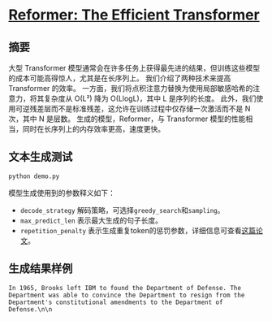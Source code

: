 # [Reformer: The Efficient Transformer](https://arxiv.org/abs/2001.04451)

## 摘要
大型 Transformer 模型通常会在许多任务上获得最先进的结果，但训练这些模型的成本可能高得惊人，尤其是在长序列上。 我们介绍了两种技术来提高 Transformer 的效率。 一方面，我们将点积注意力替换为使用局部敏感哈希的注意力，将其复杂度从 O(L²) 降为 O(LlogL)，其中 L 是序列的长度。 此外，我们使用可逆残差层而不是标准残差，这允许在训练过程中仅存储一次激活而不是 N 次，其中 N 是层数。 生成的模型，Reformer，与 Transformer 模型的性能相当，同时在长序列上的内存效率更高，速度更快。

## 文本生成测试
```sh
python demo.py
```
模型生成使用到的参数释义如下：
- `decode_strategy` 解码策略，可选择`greedy_search`和`sampling`。
- `max_predict_len` 表示最大生成的句子长度。
- `repetition_penalty` 表示生成重复token的惩罚参数，详细信息可查看[这篇论文](https://arxiv.org/pdf/1909.05858.pdf)。

## 生成结果样例

```
In 1965, Brooks left IBM to found the Department of Defense. The Department was able to convince the Department to resign from the Department's constitutional amendments to the Department of Defense.\n\n
```
